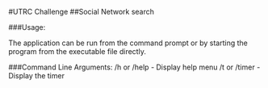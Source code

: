 #UTRC Challenge
##Social Network search

###Usage:

The application can be run from the command prompt or by starting the program from the executable file directly.

###Command Line Arguments:
    /h or /help - Display help menu
    /t or /timer - Display the timer
